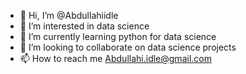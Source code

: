 - 👋 Hi, I’m @Abdullahiidle
- 👀 I’m interested in data science 
- 🌱 I’m currently learning python for data science 
- 💞️ I’m looking to collaborate on data science projects 
- 📫 How to reach me Abdullahi.idle@gmail.com

<!---
Abdullahiidle/Abdullahiidle is a ✨ special ✨ repository because its `README.md` (this file) appears on your GitHub profile.
You can click the Preview link to take a look at your changes.
--->

